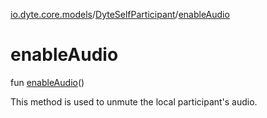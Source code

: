 [io.dyte.core.models](../index.md)/[DyteSelfParticipant](index.md)/[enableAudio](enable-audio.md)

# enableAudio


fun [enableAudio](enable-audio.md)()

This method is used to unmute the local participant's audio.
